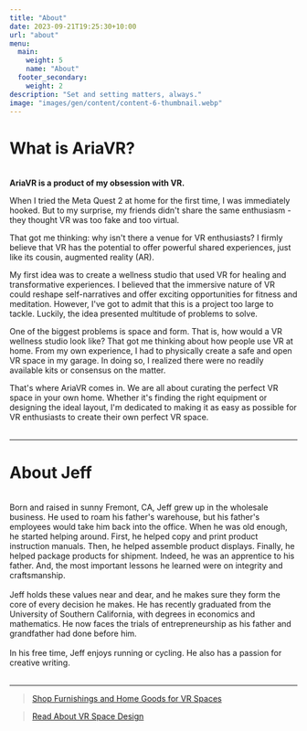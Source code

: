 ```yaml
---
title: "About"
date: 2023-09-21T19:25:30+10:00
url: "about"
menu:
  main:
    weight: 5
    name: "About"
  footer_secondary:
    weight: 2
description: "Set and setting matters, always."
image: "images/gen/content/content-6-thumbnail.webp"
---
```


# What is AriaVR?
\
<b>AriaVR is a product of my obsession with VR.</b> 

When I tried the Meta Quest 2 at home for the first time, I was immediately hooked. But to my surprise, my friends didn't share the same enthusiasm - they thought VR was too fake and too virtual.

That got me thinking: why isn't there a venue for VR enthusiasts? I firmly believe that VR has the potential to offer powerful shared experiences, just like its cousin, augmented reality (AR).

My first idea was to create a wellness studio that used VR for healing and transformative experiences. I believed that the immersive nature of VR could reshape self-narratives and offer exciting opportunities for fitness and meditation. However, I've got to admit that this is a project too large to tackle. Luckily, the idea presented multitude of problems to solve.

One of the biggest problems is space and form. That is, how would a VR wellness studio look like? That got me thinking about how people use VR at home. From my own experience, I had to physically create a safe and open VR space in my garage. In doing so, I realized there were no readily available kits or consensus on the matter.  

That's where AriaVR comes in. We are all about curating the perfect VR space in your own home. Whether it's finding the right equipment or designing the ideal layout, I'm dedicated to making it as easy as possible for VR enthusiasts to create their own perfect VR space.
<br></br>
***

# About Jeff
\
Born and raised in sunny Fremont, CA, Jeff grew up in the wholesale business. He used to roam his father's 
warehouse, but his father's employees would take him back into the office. When he was old enough, he started
helping around. First, he helped copy and print product instruction manuals. Then, he helped assemble product
displays. Finally, he helped package products for shipment. Indeed, he was an apprentice to his father. And, the
most important lessons he learned were on integrity and craftsmanship.\
\
Jeff holds these values near and dear, and he makes sure they form the core of every decision he makes. He has
recently graduated from the University of Southern California, with degrees in economics and mathematics. He now
faces the trials of entrepreneurship as his father and grandfather had done before him.\
\
In his free time, Jeff enjoys running or cycling. He also has a passion for creative writing.
<br></br>
***

> 
>
> [Shop Furnishings and Home Goods for VR Spaces](/) 

> 
>
> [Read About VR Space Design](/blog) 
